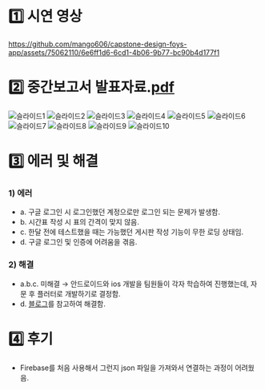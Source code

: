 # 1️⃣ 시연 영상
https://github.com/mango606/capstone-design-foys-app/assets/75062110/6e6ff1d6-6cd1-4b06-9b77-bc90b4d177f1

# 2️⃣ 중간보고서 발표자료.[pdf](https://drive.google.com/file/d/1NGhHzgOrtHRMfwPVfphG4wY_Bx7JjTtR/view?usp=sharing)
![슬라이드1](https://github.com/mango606/capstone-design-foys-app/assets/75062110/bde782b5-8a85-422d-8f92-e94fa90dcd6f)
![슬라이드2](https://github.com/mango606/capstone-design-foys-app/assets/75062110/edbb570d-dd34-44ad-ba85-80cea5a64fae)
![슬라이드3](https://github.com/mango606/capstone-design-foys-app/assets/75062110/f443d4f2-e593-41aa-a0e6-64bebb034f72)
![슬라이드4](https://github.com/mango606/capstone-design-foys-app/assets/75062110/d657efae-6ea7-42d3-8603-7f525c1c1a5d)
![슬라이드5](https://github.com/mango606/capstone-design-foys-app/assets/75062110/e716c82d-fff2-4716-aaff-9c5a2a77110d)
![슬라이드6](https://github.com/mango606/capstone-design-foys-app/assets/75062110/f6c52c89-5858-44d5-b13f-d3dd095959c8)
![슬라이드7](https://github.com/mango606/capstone-design-foys-app/assets/75062110/fb21b8ba-dc94-479d-9f5a-97ee81944315)
![슬라이드8](https://github.com/mango606/capstone-design-foys-app/assets/75062110/1dee862f-9e2e-431b-b0e7-735c4fbf5b7c)
![슬라이드9](https://github.com/mango606/capstone-design-foys-app/assets/75062110/b2c1e5a8-eb75-4ebf-8168-8497680f203b)
![슬라이드10](https://github.com/mango606/capstone-design-foys-app/assets/75062110/ecf87798-5fe0-4002-ac6e-59a6c6b52930)

# 3️⃣ 에러 및 해결
### 1) 에러
- a. 구글 로그인 시 로그인했던 계정으로만 로그인 되는 문제가 발생함.
- b. 시간표 작성 시 표의 간격이 맞지 않음.
- c. 한달 전에 테스트했을 때는 가능했던 게시판 작성 기능이 무한 로딩 상태임.
- d. 구글 로그인 및 인증에 어려움을 겪음.
### 2) 해결
- a.b.c. 미해결 → 안드로이드와 ios 개발을 팀원들이 각자 학습하여 진행했는데, 자문 후 플러터로 개발하기로 결정함.
- d. [블로그](https://codenet.tistory.com/31)를 참고하여 해결함.
# 4️⃣ 후기
- Firebase를 처음 사용해서 그런지 json 파일을 가져와서 연결하는 과정이 어려웠음.
